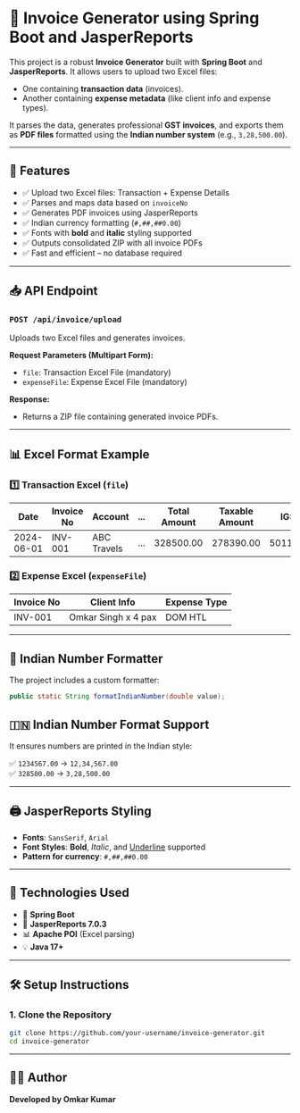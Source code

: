 # 🧾 Invoice Generator using Spring Boot and JasperReports

This project is a robust **Invoice Generator** built with **Spring Boot** and **JasperReports**. It allows users to upload two Excel files:
- One containing **transaction data** (invoices).
- Another containing **expense metadata** (like client info and expense types).

It parses the data, generates professional **GST invoices**, and exports them as **PDF files** formatted using the **Indian number system** (e.g., `3,28,500.00`).

---

## 🚀 Features

- ✅ Upload two Excel files: Transaction + Expense Details
- ✅ Parses and maps data based on `invoiceNo`
- ✅ Generates PDF invoices using JasperReports
- ✅ Indian currency formatting (`#,##,##0.00`)
- ✅ Fonts with **bold** and **italic** styling supported
- ✅ Outputs consolidated ZIP with all invoice PDFs
- ✅ Fast and efficient – no database required

---

## 📥 API Endpoint

### `POST /api/invoice/upload`

Uploads two Excel files and generates invoices.

**Request Parameters (Multipart Form):**
- `file`: Transaction Excel File (mandatory)
- `expenseFile`: Expense Excel File (mandatory)

**Response:**
- Returns a ZIP file containing generated invoice PDFs.

---

## 📊 Excel Format Example

### 1️⃣ Transaction Excel (`file`)
| Date       | Invoice No | Account     | ... | Total Amount | Taxable Amount | IGST |
|------------|------------|-------------|-----|---------------|----------------|------|
| 2024-06-01 | INV-001    | ABC Travels | ... | 328500.00     | 278390.00      | 50110.00 |

### 2️⃣ Expense Excel (`expenseFile`)
| Invoice No | Client Info         | Expense Type |
|------------|---------------------|--------------|
| INV-001    | Omkar Singh x 4 pax | DOM HTL      |

---

## 🧮 Indian Number Formatter

The project includes a custom formatter:

```java
public static String formatIndianNumber(double value);
```
## 🇮🇳 Indian Number Format Support

It ensures numbers are printed in the Indian style:

✅ `1234567.00` → `12,34,567.00`  
✅ `328500.00` → `3,28,500.00`

---

## 🖨️ JasperReports Styling

- **Fonts**: `SansSerif`, `Arial`  
- **Font Styles**: **Bold**, *Italic*, and <u>Underline</u> supported  
- **Pattern for currency**: `#,##,##0.00`

---

## 🔧 Technologies Used

- 🧰 **Spring Boot**
- 🧾 **JasperReports 7.0.3**
- 📊 **Apache POI** (Excel parsing)
- 💡 **Java 17+**

---

## 🛠️ Setup Instructions

### 1. Clone the Repository

```bash
git clone https://github.com/your-username/invoice-generator.git
cd invoice-generator
```

---

## 👨‍💻 Author

**Developed by Omkar Kumar**

